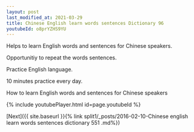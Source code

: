```yaml
---
layout: post
last_modified_at: 2021-03-29
title: Chinese English learn words sentences Dictionary 96 
youtubeId: o8prYZHS9YU
---
```

 
 
Helps to learn English words and sentences for Chinese speakers.

Opportunitiy to repeat the words sentences. 

Practice English language. 
 
10 minutes practice every day. 
 
How to learn English words and sentences for Chinese speakers 
 
{% include youtubePlayer.html id=page.youtubeId %}
 
 
[Next]({{ site.baseurl }}{% link  split1/_posts/2016-02-10-Chinese english learn words sentences dictionary 551 .md%})
 
